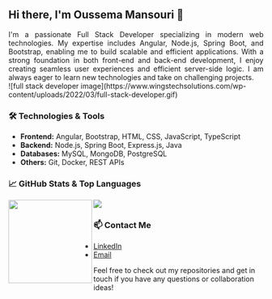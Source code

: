 ## Hi there, I'm Oussema Mansouri 👋

<div style="text-align: justify;text-justify: inter-word;">
I'm a passionate Full Stack Developer specializing in modern web technologies. My expertise includes Angular, Node.js, Spring Boot, and Bootstrap, enabling me to build scalable and efficient applications.
With a strong foundation in both front-end and back-end development, I enjoy creating seamless user experiences and efficient server-side logic. I am always eager to learn new technologies and take on challenging projects.
</div>
![full stack developer image](https://www.wingstechsolutions.com/wp-content/uploads/2022/03/full-stack-developer.gif)

### 🛠️ Technologies & Tools
- **Frontend:** Angular, Bootstrap, HTML, CSS, JavaScript, TypeScript
- **Backend:** Node.js, Spring Boot, Express.js, Java
- **Databases:** MySQL, MongoDB, PostgreSQL
- **Others:** Git, Docker, REST APIs

### 📈 GitHub Stats & Top Languages 
<div>
  <img height="165" align="left" src="https://github-readme-stats.vercel.app/api?username=oussemamansouri&show_icons=true&theme=radical" />
  <img src="https://github-readme-stats.vercel.app/api/top-langs/?username=oussemamansouri&layout=compact&theme=radical" />
</div>

### 📫 Contact Me
- [LinkedIn](https://www.linkedin.com/in/mansouri-oussama)
- [Email](mailto:oussama.mansouri@issatm.ucar.tn)

Feel free to check out my repositories and get in touch if you have any questions or collaboration ideas!


